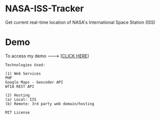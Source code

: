 # NASA-ISS-Tracker
Get current real-time location of NASA's International Space Station (ISS)

# Demo
To access my demo ---> [<a href="http://geekresearchlab.net/NASA/iss/test_live_tracker.php">CLICK HERE</a>]

``` 
Technologies Used:

(1) Web Services
PHP
Google Maps - Geocoder API
WTIA REST API

(2) Hosting
(a) Local: IIS
(b) Remote: 3rd party web domain/hosting
```

```
MIT License
```
